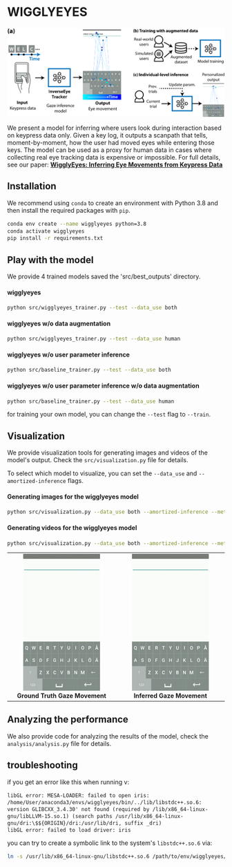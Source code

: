 # WIGGLYEYES

[//]: # (add the teaser image here from figs/teaser.png)
![teaser](figs/teaser.png)

We present a model for inferring where users look during interaction based on keypress data only. Given a key log, it outputs a scanpath
that tells, moment-by-moment, how the user had moved eyes while entering those keys. The model can be used as a proxy for human
data in cases where collecting real eye tracking data is expensive or impossible. For full details, see our paper: [**WigglyEyes: Inferring Eye Movements from Keypress Data**](https://dl.acm.org/doi/pdf/10.1145/3715071.3750430)
## Installation

[//]: # (first create a conda env with python3.8, then pip install -r requirements.txt)
[//]: # (then install the package with pip install -e .)

We recommend using `conda` to create an environment with Python 3.8 and then install the required packages with `pip`.

```bash
conda env create --name wigglyeyes python=3.8
conda activate wigglyeyes
pip install -r requirements.txt
```
## Play with the model

We provide 4 trained models saved the 'src/best_outputs' directory.

#### wigglyeyes

```bash
python src/wigglyeyes_trainer.py --test --data_use both
```

#### wigglyeyes w/o data augmentation

```bash
python src/wigglyeyes_trainer.py --test --data_use human
```

#### wigglyeyes w/o user parameter inference


```bash
python src/baseline_trainer.py --test --data_use both
```

#### wigglyeyes w/o user parameter inference w/o data augmentation

```bash
python src/baseline_trainer.py --test --data_use human
```

for training your own model, you can change the `--test` flag to `--train`.

## Visualization

We provide visualization tools for generating images and videos of the model's output. Check the `src/visualization.py` file for details.

To select which model to visualize, you can set the `--data_use` and `--amortized-inference` flags.

#### Generating images for the wigglyeyes model

```bash
python src/visualization.py --data_use both --amortized-inference --method image
```

#### Generating videos for the wigglyeyes model

```bash
python src/visualization.py --data_use both --amortized-inference --method video
```

<table align="center">
  <tr>
    <td align="center">
      <img src="figs/example_ground_truth.gif" width="75%" alt="Example Ground Truth GIF"><br>
      <b>Ground Truth Gaze Movement</b>
    </td>
    <td align="center">
      <img src="figs/example_predicted.gif" width="75%" alt="Example Predicted GIF"><br>
      <b>Inferred Gaze Movement</b>
    </td>
  </tr>
</table>

## Analyzing the performance

We also provide code for analyzing the results of the model, check the `analysis/analysis.py` file for details.


## troubleshooting

if you get an error like this when running v:

```
libGL error: MESA-LOADER: failed to open iris: /home/User/anaconda3/envs/wigglyeyes/bin/../lib/libstdc++.so.6: version GLIBCXX_3.4.30' not found (required by /lib/x86_64-linux-gnu/libLLVM-15.so.1) (search paths /usr/lib/x86_64-linux-gnu/dri:\$${ORIGIN}/dri:/usr/lib/dri, suffix _dri)
libGL error: failed to load driver: iris
```

you can try to create a symbolic link to the system's `libstdc++.so.6` via:

```bash
ln -s /usr/lib/x86_64-linux-gnu/libstdc++.so.6 /path/to/env/wigglyeyes/lib/libstdc++.so.6
```
